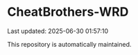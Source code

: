 # CheatBrothers-WRD

Last updated: 2025-06-30 01:57:10

This repository is automatically maintained.
